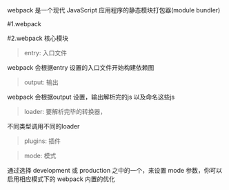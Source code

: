 webpack 是一个现代 JavaScript 应用程序的静态模块打包器(module bundler)

#1.webpack

#2.webpack 核心模块

>entry: 入口文件

webpack 会根据entry 设置的入口文件开始构建依赖图

>output: 输出

webpack 会根据output 设置，输出解析完的js 以及命名这些js

>loader: 要解析完毕的转换器，

不同类型调用不同的loader

>plugins: 插件

>mode: 模式
 
 通过选择 development 或 production 之中的一个，来设置 mode 参数，你可以启用相应模式下的 webpack 内置的优化